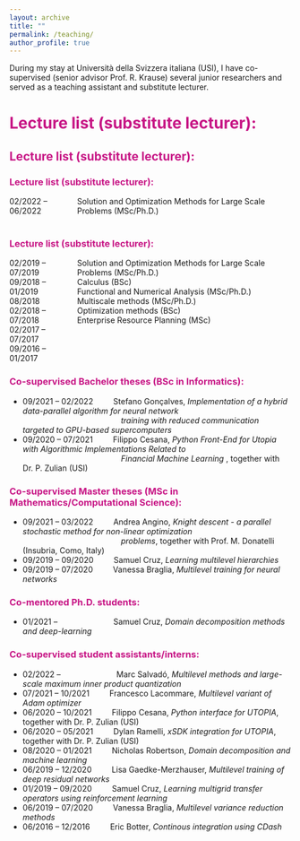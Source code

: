 ```yaml
---
layout: archive
title: ""
permalink: /teaching/
author_profile: true
---
```


During my stay at Università della Svizzera italiana (USI), I have co-supervised (senior advisor Prof. R. Krause) several junior researchers and served as a teaching assistant and substitute lecturer. 


<!-- ### <span style="color:rgb(199, 21, 133)"> Lecture list (substitute lecturer):</span> -->
<head>
<style>
#wrapper {
	 display: flex;
}
#years {
    display: inline-block;
    width:20%;
    height:auto;
}
#div_space {
    display: inline-block;
    width:4%;
    height:auto;
}
#titles {
    display: inline-block;
    width:75%;
    height:auto;
}
</style>
</head>
<body>	
<h1><span style="color:rgb(199, 21, 133)"> Lecture list (substitute lecturer):</span></h1>	
<h2><span style="color:rgb(199, 21, 133)"> Lecture list (substitute lecturer):</span></h2>	
<h3><span style="color:rgb(199, 21, 133)"> Lecture list (substitute lecturer):</span></h3>	
	<div id="wrapper">
	    <div id="years">  
	    	02/2022 – 06/2022
	    </div>
		<div id="div_space"></div>    
	    <div id="titles">  
	    	Solution and Optimization Methods for Large Scale Problems (MSc/Ph.D.)
	    </div>
	</div>
<br />	
<h3><span style="color:rgb(199, 21, 133)"> Lecture list (substitute lecturer):</span></h3>	
	<div id="wrapper">
	    <div id="years">  
	    	02/2019 – 07/2019 <br />
	    	09/2018 – 01/2019 <br />
	    	08/2018 <br />
	    	02/2018 – 07/2018 <br />
	    	02/2017 – 07/2017 <br />
	    	09/2016 – 01/2017 <br />
	    </div>
		<div id="div_space"></div>    
	    <div id="titles">  
	    	Solution and Optimization Methods for Large Scale Problems (MSc/Ph.D.) <br />
	    	Calculus (BSc)  <br />
	    	Functional and Numerical Analysis (MSc/Ph.D.)  <br />
	    	Multiscale methods (MSc/Ph.D.)  <br />
	    	Optimization methods (BSc)  <br />
	    	Enterprise Resource Planning (MSc) <br />
	    </div>
	</div>	
</body>


<!-- 
### <span style="color:rgb(199, 21, 133)"> Lecture list (teaching assistant):</span>
* 02/2019 – 07/2019 &emsp;&emsp; Solution and Optimization Methods for Large Scale Problems (MSc/Ph.D.)
* 09/2018 – 01/2019 &emsp;&emsp; Calculus (BSc)
* 08/2018 	&emsp;&emsp;&emsp;&emsp;&emsp;&emsp;&emsp;&nbsp;&nbsp; Functional and Numerical Analysis (MSc/Ph.D.)
* 02/2018 – 07/2018 &emsp;&emsp; Multiscale methods (MSc/Ph.D.)
* 02/2017 – 07/2017 &emsp;&emsp; Optimization methods (BSc)
* 09/2016 – 01/2017 &emsp;&emsp; Enterprise Resource Planning (MSc)

 -->

### <span style="color:rgb(199, 21, 133)"> Co-supervised Bachelor theses (BSc in Informatics):</span>
* 09/2021 – 02/2022 &emsp;&emsp; Stefano Gonçalves,  <em>Implementation of a hybrid data-parallel algorithm for neural network<br />
&emsp; &emsp; &emsp; &emsp; &emsp; &emsp; &emsp; &emsp; &emsp;&emsp; training with reduced communication targeted to GPU-based supercomputers </em>
* 09/2020 – 07/2021 &emsp;&emsp; Filippo Cesana,  <em>Python Front-End for Utopia with Algorithmic Implementations Related to<br />
&emsp; &emsp; &emsp; &emsp; &emsp; &emsp; &emsp; &emsp; &emsp;&emsp; Financial Machine Learning </em>, together with Dr. P. Zulian (USI)


### <span style="color:rgb(199, 21, 133)"> Co-supervised Master theses (MSc in Mathematics/Computational Science):</span>
* 09/2021 – 03/2022 &emsp;&emsp; Andrea Angino, <em>Knight descent - a parallel stochastic method for non-linear optimization<br />
&emsp; &emsp; &emsp; &emsp; &emsp; &emsp; &emsp; &emsp; &emsp;&emsp; problems</em>, together with Prof. M. Donatelli (Insubria, Como, Italy)
* 09/2019 – 09/2020 &emsp;&emsp; Samuel Cruz, <em>Learning multilevel hierarchies</em>
* 09/2019 – 07/2020 &emsp;&emsp; Vanessa Braglia, <em>Multilevel training for neural networks</em>


### <span style="color:rgb(199, 21, 133)"> Co-mentored Ph.D. students:</span>
* 01/2021 – &emsp;&emsp;&emsp;&emsp;&emsp;&emsp;&nbsp;&nbsp; Samuel Cruz, <em>Domain decomposition methods and deep-learning</em>



### <span style="color:rgb(199, 21, 133)"> Co-supervised student assistants/interns:</span>
* 02/2022 – &emsp;&emsp;&emsp;&emsp;&emsp;&emsp;&nbsp;&nbsp; Marc Salvadó, <em>Multilevel methods and large-scale maximum inner product quantization</em>
* 07/2021 – 10/2021 &emsp;&emsp; Francesco Lacommare, <em>Multilevel variant of Adam optimizer</em>
* 06/2020 – 10/2021 &emsp;&emsp; Filippo Cesana, <em>Python interface for UTOPIA</em>, together with Dr. P. Zulian (USI)
* 06/2020 – 05/2021 &emsp;&emsp; Dylan Ramelli, <em>xSDK integration for UTOPIA</em>, together with Dr. P. Zulian (USI)
* 08/2020 – 01/2021 &emsp;&emsp; Nicholas Robertson, <em>Domain decomposition and machine learning</em>
* 06/2019 – 12/2020 &emsp;&emsp; Lisa Gaedke-Merzhauser, <em>Multilevel training of deep residual networks</em>
* 01/2019 – 09/2020 &emsp;&emsp; Samuel Cruz, <em>Learning multigrid transfer operators using reinforcement learning</em>
* 06/2019 – 07/2020 &emsp;&emsp; Vanessa Braglia, <em>Multilevel variance reduction methods</em>
* 06/2016 – 12/2016 &emsp;&emsp; Eric Botter, <em>Continous integration using CDash</em>














